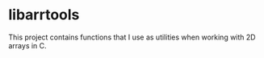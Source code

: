 # libarrtools
This project contains functions that I use as utilities when working with 2D arrays in C.
